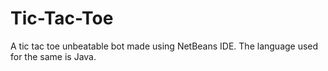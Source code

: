 # Tic-Tac-Toe
A tic tac toe unbeatable bot made using NetBeans IDE. The language used for the same is Java.
